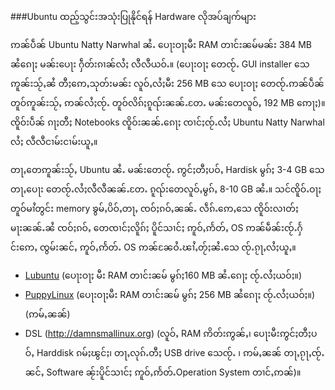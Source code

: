 ###Ubuntu ထည့်သွင်းအသုံးပြုနိုင်ရန် Hardware လိုအပ်ချက်များ



ဢၼ်ပဵၼ် Ubuntu Natty Narwhal ၼႆႉ ပေႃးဝႃႈမီး RAM တၢင်းၼမ်မၼ်း 384 MB ၼႆၵေႃႈ မၼ်းပေႃး ႁဵတ်းၵၢၼ်လႆႈ လီလီယဝ်ႉ။ (ပေႃးဝႃႈ တေၸႂ်ႉ GUI installer သေ ဢူၼ်းသႂ်ႇၼႆ တီႈဢေႇသုတ်းမၼ်း လူဝ်ႇလႆႈမီး 256 MB သေ ပေႃးဝႃႈ တေၸႂ်ႉဢၼ်ပဵၼ် တူဝ်ဢူၼ်းသႂ်ႇ ဢၼ်လႆႈၸႂ်ႉ တူဝ်လိၵ်ႈၵူၺ်းၼၼ်ႉတႄႉ မၼ်းတေလူဝ်ႇ 192 MB ဢေႃႈ)။ ၸိူဝ်းပဵၼ် ၵႃႈတီႈ Notebooks ၸိူဝ်းၼၼ်ႉၵေႃႈ ၸၢင်ႈၸႂ်ႉလႆႈ Ubuntu Natty Narwhal လႆႈ လီလီငၢမ်းငၢမ်းယူႇ။ 

တႃႇတေဢူၼ်းသႂ်ႇ Ubuntu ၼႆႉ မၼ်းတေၸႂ်ႉ ဢွင်ႈတီႈပဝ်ႇ Hardisk မွၵ်ႈ 3-4 GB သေ တႃႇပေႃး တေၸႂ်ႉလႆႈလီလီၼၼ်ႉတႄႉ ၵူၺ်းတေလူဝ်ႇမွၵ်ႇ 8-10 GB ၼႆႉ။ သင်ၸိူဝ်ႉဝႃႈ တူဝ်မၢႆတွင်း memory ၶွမ်ႇပိဝ်ႇတႃႇ ၸဝ်ႈၵဝ်ႇၼၼ်ႉ လဵၵ်ႉဢေႇသေ ၸိူဝ်းလၢတ်ႈမႃးၼၼ်ႉၼႆ ၸဝ်ႈၵဝ်ႇ တေၸၢင်ႈလိူၵ်ႈ ပိူင်သၢင်ႈ ဢူဝ်ႇဢႅတ်ႇ OS ဢၼ်မဵၼ်းၸႂ်ႉႁႅင်းဢေႇ ၸွမ်းၼင်ႇ ဢူဝ်ႇဢႅတ်ႉ OS ဢၼ်ၼႄဝႆႉၽၢႆႇတႂ်ႈၼႆႉသေ ၸႂ်ႉၵႂႃႇလႆႈယူႇ။
   

- [Lubuntu](https://wiki.ubuntu.com/Lubuntu) (ပေႃးဝႃႈ မီး RAM တၢင်းၼမ် မွၵ်ႈ160 MB ၼႆႉၵေႃႈ ၸႂ်ႉလႆႈယဝ်ႈ။)   
- [PuppyLinux](http://www.puppylinux.org/) (ပေႃးဝႃႈမီး RAM တၢင်းၼမ် မွၵ်ႈ 256 MB ၼႆၵေႃႈ ၸႂ်ႉလႆႈယဝ်ႈ။)   
(ဢမ်ႇၼၼ်) 
- DSL
(http://damnsmallinux.org) (လူဝ်ႇ RAM ဢိတ်းဢွၼ်ႇ၊ ပေႃးမီးဢွင်ႈတီႈပဝ်ႇ Harddisk ၵမ်ႈၽွင်ႈ၊ တႃႇလုၵ်ႉတီႈ USB drive သေၸႂ်ႉ ၊ ဢမ်ႇၼၼ် တႃႇၵႂႃႇၸႂ်ႉ ၼင်ႇ Software ၼႂ်းပိူင်သၢင်ႈ ဢူဝ်ႇဢႅတ်ႉOperation System တၢင်ႇဢၼ်)။
